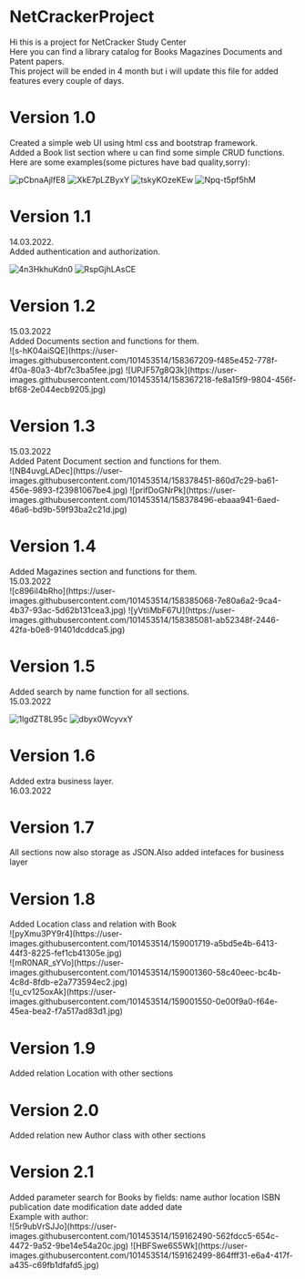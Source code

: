 # NetCrackerProject
Hi this is a project for NetCracker Study Center</br>
Here you can find a library catalog for Books Magazines Documents and Patent papers.</br>
This project will be ended in 4 month but i will update this file for added features every couple of days.


<h1>Version 1.0</h1>
Created a simple web UI using html css and bootstrap framework.</br>
Added a Book list section where u can find some simple CRUD functions.</br>
Here are some examples(some pictures have bad quality,sorry):

![pCbnaAjlfE8](https://user-images.githubusercontent.com/101453514/158174296-a283b282-d609-47d4-9133-0b483be814bb.jpg)
![XkE7pLZByxY](https://user-images.githubusercontent.com/101453514/158174392-8140ce92-3def-466c-9bac-cb9e478aa0e9.jpg)
![tskyKOzeKEw](https://user-images.githubusercontent.com/101453514/158174492-b5e3ebd4-9855-487a-ba71-59f68a5b4cb8.jpg)
![Npq-t5pf5hM](https://user-images.githubusercontent.com/101453514/158174661-ab3536a1-bf86-48c1-b357-db497102a61f.jpg)

<h1>Version 1.1</h1>
14.03.2022.</br>
Added authentication and authorization.

![4n3HkhuKdn0](https://user-images.githubusercontent.com/101453514/158181369-94dcda13-3834-44ee-906b-c6e6a7b2dd92.jpg)
![RspGjhLAsCE](https://user-images.githubusercontent.com/101453514/158181448-2972dabd-b0a5-47ce-ae7b-15f2af42e46b.jpg)
<h1>Version 1.2</h1>
15.03.2022</br>
Added Documents section and functions for them.</br>
![s-hK04aiSQE](https://user-images.githubusercontent.com/101453514/158367209-f485e452-778f-4f0a-80a3-4bf7c3ba5fee.jpg)
![UPJF57g8Q3k](https://user-images.githubusercontent.com/101453514/158367218-fe8a15f9-9804-456f-bf68-2e044ecb9205.jpg)
<h1>Version 1.3</h1>
15.03.2022</br>
Added Patent Document section and functions for them.</br>
![NB4uvgLADec](https://user-images.githubusercontent.com/101453514/158378451-860d7c29-ba61-456e-9893-f23981067be4.jpg)
![prifDoGNrPk](https://user-images.githubusercontent.com/101453514/158378496-ebaaa941-6aed-46a6-bd9b-59f93ba2c21d.jpg)
<h1>Version 1.4</h1>
Added Magazines section and functions for them.</br>
15.03.2022</br>
![c896iI4bRho](https://user-images.githubusercontent.com/101453514/158385068-7e80a6a2-9ca4-4b37-93ac-5d62b131cea3.jpg)
![yVtliMbF67U](https://user-images.githubusercontent.com/101453514/158385081-ab52348f-2446-42fa-b0e8-91401dcddca5.jpg)
<h1>Version 1.5</h1>
Added search by name function for all sections.</br>
15.03.2022</br>

![1lgdZT8L95c](https://user-images.githubusercontent.com/101453514/158422871-f7572e1a-a509-4602-a2da-6ec1c50ad330.jpg)
![dbyx0WcyvxY](https://user-images.githubusercontent.com/101453514/158423065-25ad0db7-3c7e-49f5-89fc-f3da7ad9f186.jpg)
<h1>Version 1.6</h1>
Added  extra business layer.</br>
16.03.2022</br>
<h1>Version 1.7</h1>
All sections now also storage as JSON.Also added intefaces for business layer</br>
<h1>Version 1.8</h1>
Added Location class and relation with Book</br>
![pyXmu3PY9r4](https://user-images.githubusercontent.com/101453514/159001719-a5bd5e4b-6413-44f3-8225-fef1cb41305e.jpg)

</br>
![mR0NAR_sYVo](https://user-images.githubusercontent.com/101453514/159001360-58c40eec-bc4b-4c8d-8fdb-e2a773594ec2.jpg)
</br>
![u_cv125oxAk](https://user-images.githubusercontent.com/101453514/159001550-0e00f9a0-f64e-45ea-bea2-f7a517ad83d1.jpg)
<h1>Version 1.9</h1>
Added  relation Location with other sections</br>
<h1>Version 2.0</h1>
Added  relation new Author class with other sections</br>
<h1>Version 2.1</h1>
Added  parameter search for Books by fields: name author location  ISBN publication date modification date added date </br>
Example with author:</br>
![5r9ubVrSJJo](https://user-images.githubusercontent.com/101453514/159162490-562fdcc5-654c-4472-9a52-9be14e54a20c.jpg)
![HBFSwe6S5Wk](https://user-images.githubusercontent.com/101453514/159162499-864fff31-e6a4-417f-a435-c69fb1dfafd5.jpg)

